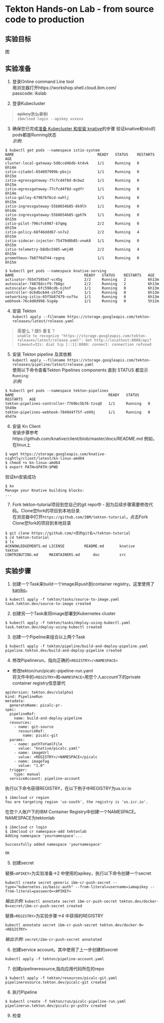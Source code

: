 # Tekton Hands-on Lab - from source code to production 

## 实验目标
图

## 实验准备   
1. 登录Online command Line tool   
用浏览器打开https://workshop.shell.cloud.ibm.com/    
passcode: ikslab

2. 登录Kubecluster    
>~~apikey怎么拿到~~   
`ibmcloud login --apikey xxxxxx`   

3. 确保您已完成[准备 Kubecluster 和安装 knative](https://github.com/QiuJieLi/devopslab/tree/master/00-install)的步骤
验证knative和isto的pods都是Running状态   
*示例:*
```
$ kubectl get pods --namespace istio-system
NAME                                      READY   STATUS    RESTARTS   AGE
cluster-local-gateway-5d8ccd46db-kt4vk    1/1     Running   0          6h14m
istio-citadel-654897999b-pbxjs            1/1     Running   0          6h15m
istio-egressgateway-77cfcd4f8d-8cbw2      1/1     Running   0          6h15m
istio-egressgateway-77cfcd4f8d-xgdfr      1/1     Running   0          6h14m
istio-galley-67987bf6cd-xwhlj             1/1     Running   0          6h15m
istio-ingressgateway-55b8654b85-8k9lh     1/1     Running   0          6h14m
istio-ingressgateway-55b8654b85-gph7k     1/1     Running   0          6h15m
istio-pilot-796cfc6987-b7qmg              2/2     Running   0          6h15m
istio-policy-68f46ddd67-sn7x2             2/2     Running   4          6h15m
istio-sidecar-injector-75479d8b85-vnwk8   1/1     Running   0          6h15m
istio-telemetry-b8dbc5985-wmj48           2/2     Running   4          6h15m
prometheus-7b87f6d744-rpgnq               1/1     Running   0          6h15m

$ kubectl get pods --namespace knative-serving
NAME                                READY   STATUS    RESTARTS   AGE
activator-7654759547-vc45g          2/2     Running   2          6h13m
autoscaler-74878dccf9-7b8gc         2/2     Running   2          6h13m
autoscaler-hpa-6fc598cdb-njhnf      1/1     Running   0          6h13m
controller-dc64bc644-s5f24          1/1     Running   0          6h13m
networking-istio-65f5b87479-nxftw   1/1     Running   0          6h13m
webhook-76c4d8d998-5sg4p            1/1     Running   0          5h12m
```

4. 安装 Tekton   
`kubectl apply --filename https://storage.googleapis.com/tekton-releases/latest/release.yaml`
>需要么？跟5 重复？   
>`unable to recognize "https://storage.googleapis.com/tekton-releases/latest/release.yaml": Get http://localhost:8080/api?timeout=32s: dial tcp [::1]:8080: connect: connection refused`   

5. 安装 Tekton pipeline 及其依赖   
`kubectl apply --filename https://storage.googleapis.com/tekton-releases/pipeline/latest/release.yaml`    
使用以下命令查看Tekton Pipelines components 直到 STATUS 都显示 `Running`:   
*示例:*
```
$ kubectl get pods --namespace tekton-pipelines
NAME                                           READY   STATUS    RESTARTS   AGE
tekton-pipelines-controller-7769bc5b76-tzsq9   1/1     Running   0          5h49m
tekton-pipelines-webhook-7849d4f75f-vd49j      1/1     Running   0          4h47m
```

6. 安装 Kn Client   
安装步骤参考https://github.com/knative/client/blob/master/docs/README.md
例如，在linux上   
```
$ wget https://storage.googleapis.com/knative-nightly/client/latest/kn-linux-amd64
$ chmod +x kn-linux-amd64
$ export PATH=$PATH:$PWD
```   

验证kn安装成功   
```
$ kn
Manage your Knative building blocks:
...
```

7. Fork tekton-tutorial项目到您自己的git repo中 - 因为后续步骤需要修改代码。Clone您fork的项目到本地目录.   
在浏览器中打开`https://github.com/IBM/tekton-tutorial`，点击Fork   
Clone您fork的项目到本地目录   
```
$ git clone https://github.com/<您的git名>/tekton-tutorial
$ cd tekton-tutorial
$ ls
ACKNOWLEDGEMENTS.md	LICENSE			README.md		knative			tekton
CONTRIBUTING.md		MAINTAINERS.md		doc			src
```   

## 实验步骤
1. 创建一个Task来build一个image并push到container registry。这里使用了[kaniko](https://github.com/GoogleContainerTools/kaniko)。   
```
$ kubectl apply -f tekton/tasks/source-to-image.yaml
task.tekton.dev/source-to-image created
```

2. 创建另一个Task来将image部署到Kubernetes cluster   
```
$ kubectl apply -f tekton/tasks/deploy-using-kubectl.yaml
task.tekton.dev/deploy-using-kubectl created
```

3. 创建一个Pipeline来组合以上两个Task
```
$ kubectl apply -f tekton/pipeline/build-and-deploy-pipeline.yaml
pipeline.tekton.dev/build-and-deploy-pipeline created
```

4. 修改Pipelinerun，指向正确的`<REGISTRY>/<NAMESPACE>`   
- 修改tekton/run/picalc-pipeline-run.yaml   
将文件中的`<REGISTRY>`和`<NAMESPACE>`用您个人account下的private container registry信息替代
```
apiVersion: tekton.dev/v1alpha1
kind: PipelineRun
metadata:
  generateName: picalc-pr-
spec:
  pipelineRef:
    name: build-and-deploy-pipeline
  resources:
    - name: git-source
      resourceRef:
        name: picalc-git
  params:
    - name: pathToYamlFile
      value: "knative/picalc.yaml"
    - name: imageUrl
      value: <REGISTRY>/<NAMESPACE>/picalc
    - name: imageTag
      value: "1.0"
  trigger:
    type: manual
  serviceAccount: pipeline-account
```   
执行以下命令获得REGISTRY，在以下例子中REGISTRY为us.icr.io
```
$ ibmcloud cr region
You are targeting region 'us-south', the registry is 'us.icr.io'.
```

在您个人账户下的IBM Container Registry中创建一个NAMESPACE。NAMESPACE为tektonlab

```
$ ibmcloud cr login
$ ibmcloud cr namespace-add tektonlab
Adding namespace 'yournamespace'...

Successfully added namespace 'yournamespace'

OK
```

5. 创建secret  

替换`<APIKEY>`为实验准备->2 中使用的apikey，执行以下命令创建一个secret
```
kubectl create secret generic ibm-cr-push-secret --type="kubernetes.io/basic-auth" --from-literal=username=iamapikey --from-literal=password=<APIKEY>
```
*输出示例:*
`kubectl annotate secret ibm-cr-push-secret tekton.dev/docker-0=secret/ibm-cr-push-secret created`

替换`<REGISTRY>`为实验步骤->4 中获得的REGISTRY
```
kubectl annotate secret ibm-cr-push-secret tekton.dev/docker-0=<REGISTRY>

```
*输出示例:*
`secret/ibm-cr-push-secret annotated`

6. 创建service account。其中使用了上一步创建的secret   
```
kubectl apply -f tekton/pipeline-account.yaml
```

7. 创建pipelineresource,指向应用代码所在的repo
```
$ kubectl apply -f tekton/resources/picalc-git.yaml
pipelineresource.tekton.dev/picalc-git created
```

8. 执行Pipeline   
```
$ kubectl create -f tekton/run/picalc-pipeline-run.yaml
pipelinerun.tekton.dev/picalc-pr-ps5tv created
```

9. 检查

